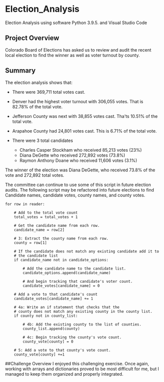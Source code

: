 # Election_Analysis
Election Analysis using software Python 3.9.5. and Visual Studio Code

## Project Overview

Colorado Board of Elections has asked us to review and audit the recent local election to find the winner as well as voter turnout by county.

## Summary
The election analysis shows that:
- There were 369,711 total votes cast.
- Denver had the highest voter turnout with 306,055 votes. That is 82.78% of the total vote.
- Jefferson County was next with 38,855 votes cast. Tha'ts 10.51% of the total vote.
- Arapahoe County had 24,801 votes cast. This is 6.71% of the total vote.


- There were 3 total candidates
  - Charles Casper Stockham who received 85,213 votes (23%)
  - Diana DeGette who received 272,892 votes (73.8%)
  - Raymon Anthony Doane who received 11,606 votes (3.1%)


The winner of the election was
 Diana DeGette, who received 73.8% of the vote and 272,892 total votes.
 
The committee can continue to use some of this script in future election audits.
The following script may be refactored into future elections to find Candidate names, candidate votes, county names, and county votes.

    for row in reader:

        # Add to the total vote count
        total_votes = total_votes + 1

        # Get the candidate name from each row.
        candidate_name = row[2]

        # 3: Extract the county name from each row.
        county = row[1]

        # If the candidate does not match any existing candidate add it to
        # the candidate list
        if candidate_name not in candidate_options:

            # Add the candidate name to the candidate list.
            candidate_options.append(candidate_name)

            # And begin tracking that candidate's voter count.
            candidate_votes[candidate_name] = 0

        # Add a vote to that candidate's count
        candidate_votes[candidate_name] += 1

        # 4a: Write an if statement that checks that the
        # county does not match any existing county in the county list.
        if county not in county_list:

            # 4b: Add the existing county to the list of counties.
            county_list.append(county)

            # 4c: Begin tracking the county's vote count.
            county_vote[county] = 0

        # 5: Add a vote to that county's vote count.
        county_vote[county] +=1
 
 ##Challenge Overview
 I enjoyed this challenging exercise. Once again, working with arrays and dictionaries proved to be most difficult for me, but I managed to keep them organized and properly integrated.

